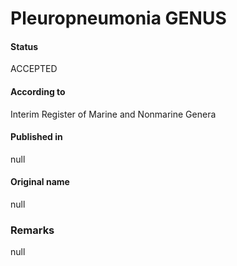 # Pleuropneumonia GENUS

#### Status
ACCEPTED

#### According to
Interim Register of Marine and Nonmarine Genera

#### Published in
null

#### Original name
null

### Remarks
null